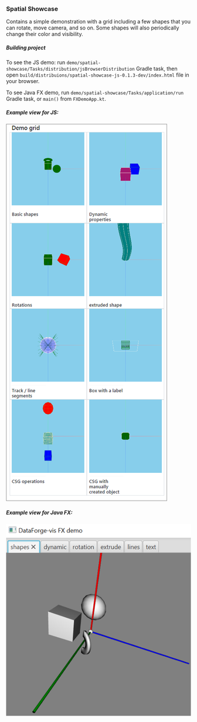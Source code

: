 ### Spatial Showcase

Contains a simple demonstration with a grid including a few shapes that you can rotate, move camera, and so on.
Some shapes will also periodically change their color and visibility.

##### Building project
 
To see the JS demo: run `demo/spatial-showcase/Tasks/distribution/jsBrowserDistribution` Gradle task, then open
`build/distribuions/spatial-showcase-js-0.1.3-dev/index.html` file in your browser.

To see Java FX demo, run `demo/spatial-showcase/Tasks/application/run` Gradle task, or `main()` from `FXDemoApp.kt`.

##### Example view for JS:

![](../../doc/resources/spatial-showcase.png)

##### Example view for Java FX:

![](../../doc/resources/spatial-showcase-FX.png)
